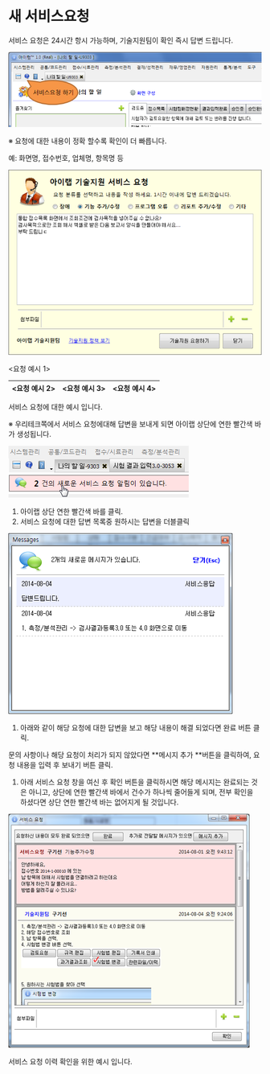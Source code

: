 # 새 서비스요청

서비스 요청은 24시간 항시 가능하며, 기술지원팀이 확인 즉시 답변 드립니다.

![](../.gitbook/assets/019-_005%20%281%29.png)

※ 요청에 대한 내용이 정확 할수록 확인이 더 빠릅니다.

예: 화면명, 접수번호, 업체명, 항목명 등

![](../.gitbook/assets/020-_004.png)

&lt;요청 예시 1&gt;

| &lt;요청 예시 2&gt; | &lt;요청 예시 3&gt; | &lt;요청 예시 4&gt; |
| :--- | :--- | :--- |


서비스 요청에 대한 예시 입니다.

※ 우리테크쪽에서 서비스 요청에대해 답변을 보내게 되면 아이랩 상단에 연한 빨간색 바가 생성됩니다.

![](../.gitbook/assets/023-_%20%282%29.png)

1. 아이랩 상단 연한 빨간색 바를 클릭.
2. 서비스 요청에 대한 답변 목록중 원하시는 답변을 더블클릭

![](../.gitbook/assets/024-_.png)

1. 아래와 같이 해당 요청에 대한 답변을 보고 해당 내용이 해결 되었다면 완료 버튼 클릭.

문의 사항이나 해당 요청이 처리가 되지 않았다면 **메시지 추가 **버튼을 클릭하여, 요청 내용을 입력 후 보내기 버튼 클릭.

1. 아래 서비스 요청 창을 여신 후 확인 버튼을 클릭하시면 해당 메시지는 완료되는 것은 아니고, 상단에 연한 빨간색 바에서 건수가 하나씩 줄어들게 되며, 전부 확인을 하셨다면 상단 연한 빨간색 바는 없어지게 될 것입니다.

![](../.gitbook/assets/025-_%20%281%29.png)

서비스 요청 이력 확인을 위한 예시 입니다.

